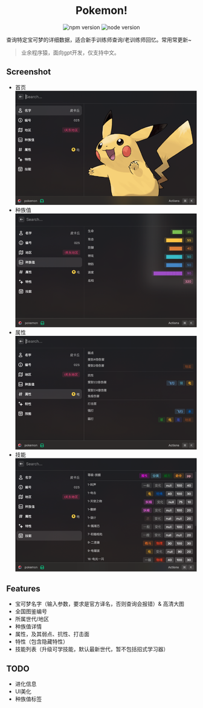 # <div align="center">Pokemon!</div>

<div align='center'>

![npm version](https://img.shields.io/badge/npm-10.5.2-blue.svg) ![node version](https://img.shields.io/badge/node-20.13.1-green.svg)

</div>


查询特定宝可梦的详细数据，适合新手训练师查询/老训练师回忆。常用常更新~

> 业余程序猿，面向gpt开发，仅支持中文。

## Screenshot

- 首页
![](./metadata/home.png)
- 种族值
![](./metadata/stats.png)
- 属性
![](./metadata/types.png)
- 技能
![](./metadata/moves.png)

## Features

- 宝可梦名字（输入参数，要求是官方译名，否则查询会报错）& 高清大图
- 全国图鉴编号
- 所属世代/地区
- 种族值详情
- 属性，及其弱点、抗性、打击面
- 特性（包含隐藏特性）
- 技能列表（升级可学技能，默认最新世代，暂不包括招式学习器）

## TODO
- 进化信息
-  UI美化
-  种族值标签
